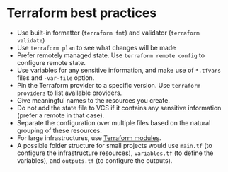 # Terraform best practices

- Use built-in formatter (`terraform fmt`) and validator (`terraform validate`)
- Use `terraform plan` to see what changes will be made
- Prefer remotely managed state. Use `terraform remote config` to configure remote state.
- Use variables for any sensitive information, and make use of `*.tfvars` files and `-var-file` option.
- Pin the Terraform provider to a specific version. Use `terraform providers` to list available providers.
- Give meaningful names to the resources you create.
- Do not add the state file to VCS if it contains any sensitive information (prefer a remote in that case).
- Separate the configuration over multiple files based on the natural grouping of these resources.
- For large infrastructures, use [Terraform modules](https://www.terraform.io/docs/language/modules/syntax.html).
- A possible folder structure for small projects would use `main.tf` (to configure the infrastructure resources), `variables.tf` (to define the variables), and `outputs.tf` (to configure the outputs).
